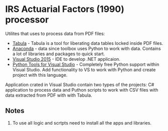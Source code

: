 # IRS Actuarial Factors (1990) processor

Utilites that uses to process data from PDF files:

* [Tabula](http://tabula.technology/) - Tabula is a tool for liberating data tables locked inside PDF files.
* [Anaconda](https://www.continuum.io/downloads) - data since toolbox uses Python to work with data. Contains a lot of libraries and packages to quick start.
* [Visual Studio 2015](https://www.visualstudio.com/vs/) - IDE to develop .NET applicaion.
* [Python Tools for Visual Studio](https://www.visualstudio.com/vs/python/) - Completely free Python support within Visual Studio. Add functionality to VS to work with Python and create project with this language.

Application crated in Visual Studio contain two types of the projects: C# application to process data and Puthon scripts to work with CSV files with data extracted from PDF with with Tabula.

## Notes

1. To use all logic and scrtpts need to install all the apps and libraries.